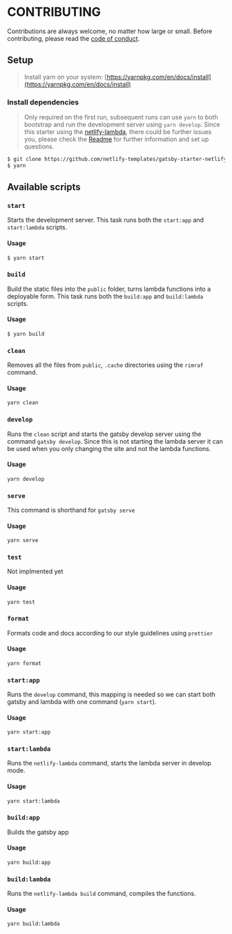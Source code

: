 # CONTRIBUTING

Contributions are always welcome, no matter how large or small. Before contributing,
please read the [code of conduct](CODE_OF_CONDUCT.md).

## Setup

> Install yarn on your system: [https://yarnpkg.com/en/docs/install](https://yarnpkg.com/en/docs/install)

### Install dependencies

> Only required on the first run, subsequent runs can use `yarn` to both
bootstrap and run the development server using `yarn develop`.
Since this starter using the [netlify-lambda](https://github.com/netlify/netlify-lambda), there could be further issues you, please check the [Readme](https://github.com/netlify/netlify-lambda) for further information and set up questions. 

```sh
$ git clone https://github.com/netlify-templates/gatsby-starter-netlify-cms
$ yarn 
```

## Available scripts

### `start`

Starts the development server. This task runs both the `start:app` and `start:lambda` scripts.

#### Usage

```sh
$ yarn start
```

### `build`

Build the static files into the `public` folder, turns lambda functions into a deployable form. This task runs both the `build:app` and `build:lambda` scripts.

#### Usage

```sh
$ yarn build
```

### `clean`

Removes all the files from `public`, `.cache` directories using the `rimraf` command.

#### Usage

```sh
yarn clean
```

### `develop`

Runs the `clean` script and starts the gatsby develop server using the command `gatsby develop`. Since this is not starting the lambda server it can be used when you only changing the site and not the lambda functions.

#### Usage

```sh
yarn develop
```

### `serve`

This command is shorthand for `gatsby serve` 

#### Usage

```sh
yarn serve
```

### `test`

Not implmented yet

#### Usage

```sh
yarn test
```

### `format`

Formats code and docs according to our style guidelines using `prettier`

#### Usage

```sh
yarn format
```

### `start:app`

Runs the `develop` command, this mapping is needed so we can start both gatsby and lambda with one command (`yarn start`).

#### Usage

```sh
yarn start:app
```

### `start:lambda`

Runs the `netlify-lambda` command, starts the lambda server in develop mode.

#### Usage

```sh
yarn start:lambda
```

### `build:app`

Builds the gatsby app

#### Usage

```sh
yarn build:app
```

### `build:lambda`

Runs the `netlify-lambda build` command, compiles the functions.

#### Usage

```sh
yarn build:lambda
```



